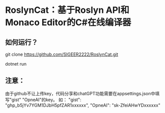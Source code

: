 # RoslynCat：基于Roslyn API和Monaco Editor的C#在线编译器
## 如何运行？
git clone https://github.com/SIGEER2222/RoslynCat.git 

dotnet run

## 注意：
由于github不让上传key，代码分享和chatGPT功能需要在appsettings.json中填写"gist" "OpneAI"的key。
如：
 "gist": "ghp_b5jYv7YGM1DJbH5pfZAR1xxxxxx",
 "OpneAI": "sk-ZfeiAHwYDxxxxxx"
